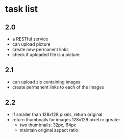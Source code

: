 # task list

## 2.0

- a RESTful service
- can upload picture
- create new permanent links
- check if uploaded file is a picture

## 2.1

- can upload zip containing images
- create permanent links to each of the images

## 2.2

- if smaller than 128x128 pixels, return original
- return thumbnails for images 128x128 pixel or greater
    - two thumbnails: 32px, 64px
    - maintain original aspect ratio
